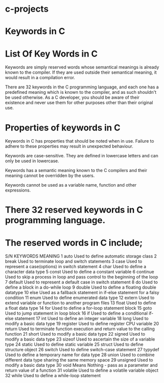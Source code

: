 # c-projects

# Keywords in C
# List Of Key Words in C
Keywords are simply reserved words whose semantical meanings is already known to the compiler. If they are used outside their semantical meaning, it would result in a compilation error.

There are 32 keywords in the C programming language, and each one has a predefined meaning which is known to the compiler, and as such shouldn't be used otherwise. As a C developer, you should be aware of their existence and never use them for other purposes other than their original use.

# Properties of keywords in C

Keywords in C has properties that should be noted when in use. Failure to adhere to these properties may result in unexpected behaviour.

Keywords are case-sensitive. They are defined in lowercase letters and can only be used in lowercase.

Keywords has a semantic meaning known to the C compilers and their meaning cannot be overridden by the users.

Keywords cannot be used as a variable name, function and other expressions.

# There 32 reserved keywords in C programming language.

# The reserved words in C include;

S/N	KEYWORDS	MEANING
1	auto	Used to define automatic storage class
2	break	Used to terminate loop and switch statements
3	case	Used to represent a case(options) in switch statement
4	char	Used to define a character data type
5	const	Used to define a constant variable
6	continue	Used to skip a process in loop and pass control to the beginning of the loop
7	default	Used to represent a default case in switch statement
8	do	Used to define a block in a do-while loop
9	double	Used to define a floating double datatype
10	else	Used as a fallback statement in if-else statement for a falsy condition
11	enum	Used to define enumerated data type
12	extern	Used to extend variable or function to another program files
13	float	Used to define a float data type
14	for	Used to define a for-loop statement block
15	goto	Used to jump statement in loop block
16	if	Used to define a conditional if-else statement
17	int	Used to define an integer variable
18	long	Used to modify a basic data type
19	register	Used to define register CPU variable
20	return	Used to terminate function execution and return value to the calling function
21	short	Used to modify a basic data type
22	signed	Used to modify a basic data type
23	sizeof	Used to ascertain the size of a variable type
24	static	Used to define static variable
25	struct	Used to define structure object
26	switch	Used to define switch-case statement
27	typydef	Used to define a temporary name for data type
28	union	Used to combine different data type sharing the same memory space
29	unsigned	Used to modify a basic data type
30	void	Means Nothing - pass as a parameter and return value of a function
31	volatile	Used to define a volatile variable object
32	while	Used to define a while-loop statement
